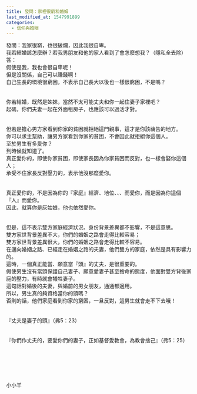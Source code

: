 ```yaml
---
title: 發問：家裡很窮和婚姻
last_modified_at: 1547991899
categories:
  - 信仰與婚姻
---
```


發問：我家很窮，也很破爛，因此我很自卑。<br>我若結婚該怎麼辦？若我男朋友和他的家人看到了會怎麼想我？（隱私全去除）<br><!--more-->答：<br>假使是我，我也會很自卑呢！<br>但是沒關係，自己可以賺錢啊！<br>自己生長的環境很窮困，不表示自己長大以後也一樣很窮困，不是嗎？<br><br><br>你若結婚，既然是姊妹，當然不太可能丈夫和你一起住妻子家裡吧？<br>起碼，你們夫妻一起在外面租房子，也應該可以過活才對。<br><br><br>但若是擔心男方家看到你家的貧困就拒絕這門親事，這才是你該禱告的地方。<br>你可以求主幫助，讓男方家看到你家的貧困，不會因此就拒絕你這個人。<br>至於男生有多愛你？<br>到時候就知道了。<br>真正愛你的，即使你家貧困，即使家長因為你家貧困而反對，也一樣會娶你這個人；<br>承受不住家長反對壓力的，表示他沒那麼愛你。<br><br><br>真正愛你的，不是因為你的『家庭』經濟、地位、、、而愛你，而是因為你這個『人』而愛你。<br>因此，就算你是灰姑娘，他也依然愛你。<br><br><br>但是，這不表示雙方家庭經濟狀況、身份背景差異都不影響，不是這意思。<br>雙方家世背景差異不大，你們的婚姻之路會走得比較容易；<br>雙方家世背景差異很大，你們的婚姻之路會走得比較不容易。<br>在邁向婚姻之路、已經走在婚姻之路的夫妻，他們雙方的家庭，依然是具有影響力的。<br>這時，一個真正能當、願意當『頭』的丈夫，是很重要的。<br>假使男生沒有當頭保護自己妻子、願意愛妻子甚至捨命的態度，他面對雙方背後家庭的壓力，有時就會犧牲妻子。<br>這句話對婚後的夫妻，與婚前的男女朋友，通通都適用。<br>所以，男生真的夠資格當你的頭嗎？<br>否則的話，他們家庭看到你家的窮困，一旦反對，這男生就會走不下去哦！<br><br><br>『丈夫是妻子的頭』（弗5：23）<br><br><br>『你們作丈夫的，要愛你們的妻子，正如基督愛教會，為教會捨己』（弗5：25）<br><br><br><br><br><br><br>小小羊<br><br><br><br><br><br><br><br><br>
